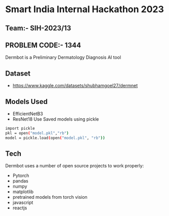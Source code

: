 # Smart India Internal Hackathon 2023
## Team:- SIH-2023/13
## PROBLEM CODE:- 1344

Dermbot is a Preliminary Dermatology Diagnosis AI tool

## Dataset
- https://www.kaggle.com/datasets/shubhamgoel27/dermnet

## Models Used
- EfficientNetB3
- ResNet18
Use Saved models using pickle
```sh
import pickle
pkl = open("model.pkl","rb")
model = pickle.load(open("model.pkl", "rb"))
```



## Tech

Dermbot uses a number of open source projects to work properly:

- Pytorch
- pandas
- numpy
- matplotlib
- pretrained models from torch vision
- javascript
- reactjs
